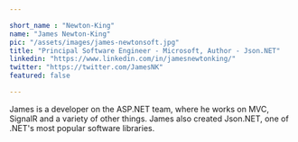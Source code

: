 ```yaml
---

short_name : "Newton-King"
name: "James Newton-King"
pic: "/assets/images/james-newtonsoft.jpg"
title: "Principal Software Engineer - Microsoft, Author - Json.NET"
linkedin: "https://www.linkedin.com/in/jamesnewtonking/"
twitter: "https://twitter.com/JamesNK"
featured: false

---
```


James is a developer on the ASP.NET team, where he works on MVC, SignalR and a variety of other things. James also created Json.NET, one of .NET's most popular software libraries.